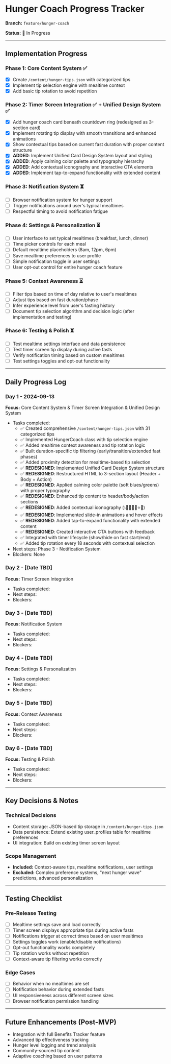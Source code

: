 # Hunger Coach Progress Tracker

**Branch:** `feature/hunger-coach`

**Status:** 🚧 In Progress

---

## Implementation Progress

### Phase 1: Core Content System ✅
- [x] Create `/content/hunger-tips.json` with categorized tips
- [x] Implement tip selection engine with mealtime context
- [x] Add basic tip rotation to avoid repetition

### Phase 2: Timer Screen Integration ✅ + Unified Design System ✅
- [x] Add hunger coach card beneath countdown ring (redesigned as 3-section card)
- [x] Implement rotating tip display with smooth transitions and enhanced animations
- [x] Show contextual tips based on current fast duration with proper content structure
- [x] **ADDED**: Implement Unified Card Design System layout and styling
- [x] **ADDED**: Apply calming color palette and typography hierarchy
- [x] **ADDED**: Add contextual iconography and interactive CTA elements
- [x] **ADDED**: Implement tap-to-expand functionality with extended content

### Phase 3: Notification System ⏳
- [ ] Browser notification system for hunger support
- [ ] Trigger notifications around user's typical mealtimes
- [ ] Respectful timing to avoid notification fatigue

### Phase 4: Settings & Personalization ⏳
- [ ] User interface to set typical mealtimes (breakfast, lunch, dinner)
- [ ] Time picker controls for each meal
- [ ] Default mealtime placeholders (8am, 12pm, 6pm)
- [ ] Save mealtime preferences to user profile
- [ ] Simple notification toggle in user settings
- [ ] User opt-out control for entire hunger coach feature

### Phase 5: Context Awareness ⏳
- [ ] Filter tips based on time of day relative to user's mealtimes
- [ ] Adjust tips based on fast duration/phase
- [ ] Infer experience level from user's fasting history
- [ ] Document tip selection algorithm and decision logic (after implementation and testing)

### Phase 6: Testing & Polish ⏳
- [ ] Test mealtime settings interface and data persistence
- [ ] Test timer screen tip display during active fasts
- [ ] Verify notification timing based on custom mealtimes
- [ ] Test settings toggles and opt-out functionality

---

## Daily Progress Log

### Day 1 - 2024-09-13
**Focus:** Core Content System & Timer Screen Integration & Unified Design System
- Tasks completed:
  - ✅ Created comprehensive `/content/hunger-tips.json` with 31 categorized tips
  - ✅ Implemented HungerCoach class with tip selection engine
  - ✅ Added mealtime context awareness and tip rotation logic
  - ✅ Built duration-specific tip filtering (early/transition/extended fast phases)
  - ✅ Added proximity detection for mealtime-based tip selection
  - ✅ **REDESIGNED**: Implemented Unified Card Design System structure
  - ✅ **REDESIGNED**: Restructured HTML to 3-section layout (Header + Body + Action)
  - ✅ **REDESIGNED**: Applied calming color palette (soft blues/greens) with proper typography
  - ✅ **REDESIGNED**: Enhanced tip content to header/body/action sections
  - ✅ **REDESIGNED**: Added contextual iconography (💧🚶🧘💪🧠⭐🍵)
  - ✅ **REDESIGNED**: Implemented slide-in animations and hover effects
  - ✅ **REDESIGNED**: Added tap-to-expand functionality with extended content
  - ✅ **REDESIGNED**: Created interactive CTA buttons with feedback
  - ✅ Integrated with timer lifecycle (show/hide on fast start/end)
  - ✅ Added tip rotation every 18 seconds with contextual selection
- Next steps: Phase 3 - Notification System
- Blockers: None

### Day 2 - [Date TBD]
**Focus:** Timer Screen Integration
- Tasks completed:
- Next steps:
- Blockers:

### Day 3 - [Date TBD]
**Focus:** Notification System
- Tasks completed:
- Next steps:
- Blockers:

### Day 4 - [Date TBD]
**Focus:** Settings & Personalization
- Tasks completed:
- Next steps:
- Blockers:

### Day 5 - [Date TBD]
**Focus:** Context Awareness
- Tasks completed:
- Next steps:
- Blockers:

### Day 6 - [Date TBD]
**Focus:** Testing & Polish
- Tasks completed:
- Next steps:
- Blockers:

---

## Key Decisions & Notes

### Technical Decisions
- Content storage: JSON-based tip storage in `/content/hunger-tips.json`
- Data persistence: Extend existing user_profiles table for mealtime preferences
- UI integration: Build on existing timer screen layout

### Scope Management
- **Included:** Context-aware tips, mealtime notifications, user settings
- **Excluded:** Complex preference systems, "next hunger wave" predictions, advanced personalization

---

## Testing Checklist

### Pre-Release Testing
- [ ] Mealtime settings save and load correctly
- [ ] Timer screen displays appropriate tips during active fasts
- [ ] Notifications trigger at correct times based on user mealtimes
- [ ] Settings toggles work (enable/disable notifications)
- [ ] Opt-out functionality works completely
- [ ] Tip rotation works without repetition
- [ ] Context-aware tip filtering works correctly

### Edge Cases
- [ ] Behavior when no mealtimes are set
- [ ] Notification behavior during extended fasts
- [ ] UI responsiveness across different screen sizes
- [ ] Browser notification permission handling

---

## Future Enhancements (Post-MVP)
- Integration with full Benefits Tracker feature
- Advanced tip effectiveness tracking
- Hunger level logging and trend analysis
- Community-sourced tip content
- Adaptive coaching based on user patterns